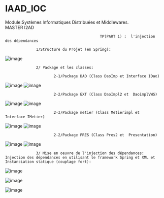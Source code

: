 # IAAD_IOC

   Module:Systèmes Informatiques Distribuées et Middlewares.                                                              
                                                                                               MASTER I2AD                                                                                                
                                                                                                                                    
                                               TP(PART 1) :  l'injection des dépendances 
                                               
                  1/Structure du Projet (en Spring):


![image](https://user-images.githubusercontent.com/97621443/162342474-98e9fdf9-38c1-48a4-9cff-c9602dfebbf7.png)

                  2/ Package et les classes:
                  
                          2-1/Package DAO (Class DaoImp et Interface IDao)
![image](https://user-images.githubusercontent.com/97621443/162342666-c29d31f7-4e1c-4535-a5fe-f4f2d3f6e85d.png)
![image](https://user-images.githubusercontent.com/97621443/162342726-68ef5c1d-cc8f-4238-8296-01b801afc3ce.png)


                          2-2/Package EXT (Class DaoImpl2 et  DaoimplVWS)
![image](https://user-images.githubusercontent.com/97621443/162342755-c6514bba-dbed-4da0-8079-ec4867874d96.png)
![image](https://user-images.githubusercontent.com/97621443/162342786-7e04b068-1c4f-4e07-9db6-6fe978c40fa6.png)


                          2-3/Package metier (Class Metierimpl et Interface IMetier)

![image](https://user-images.githubusercontent.com/97621443/162342815-729aa793-c52c-4f05-b1c7-9888ce6c7484.png)
![image](https://user-images.githubusercontent.com/97621443/162342997-99008453-99dd-46c4-9454-bb88178965c0.png)

                          2-2/Package PRES (Class Pres2 et  Presentation)
![image](https://user-images.githubusercontent.com/97621443/162343055-91f0d101-1212-4492-8755-ae69822d9349.png)
![image](https://user-images.githubusercontent.com/97621443/162343082-8faf3ec1-e40a-41f3-840c-0a27b4a90fc9.png)


                  3/ Mise en oeuvre de l'injection des dépendances: Injection des dépendances en utilisant le framework Spring et XML et Instanciation statique (couplage fort):
                  
                  
                  
![image](https://user-images.githubusercontent.com/97621443/162343770-d64b156c-6d1f-4950-a910-74ee7ae74b53.png)


![image](https://user-images.githubusercontent.com/97621443/162343856-b363be4d-96a4-446e-a28a-d0e7287ea1d8.png)


![image](https://user-images.githubusercontent.com/97621443/162344013-38bedb75-0c67-4cc8-9e5e-6508ec02f250.png)




